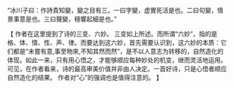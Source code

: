 “冰川子曰：作詩貴知變，變之目有三。一曰字變，虚實死活是也。二曰句變，情景事意是也。三曰聲變，穩響起細是也。”

【
作者在这里提到了诗的三变、六妙。
三变如上所述。而所谓“六妙”，指的是格、体、情、性、声、律。而要达到这六妙，首先需要认识到，这六妙的本质：它们都是“未嘗有意,事至物來,不知其然而然”，是不以人意志为转移的，自然造化的体现。如此一来，只有用心悟之，才能够顺应每种妙处的机变，继而灵活地运用。
可见，在作者看来，诗的最高审美价值并非由人决定。一首好诗，只是心悟者顺应自然造化的结果。
作者对“心”的强调也是值得注意的。
】
